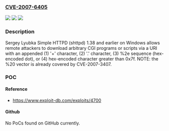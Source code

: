 ### [CVE-2007-6405](https://cve.mitre.org/cgi-bin/cvename.cgi?name=CVE-2007-6405)
![](https://img.shields.io/static/v1?label=Product&message=n%2Fa&color=blue)
![](https://img.shields.io/static/v1?label=Version&message=n%2Fa&color=blue)
![](https://img.shields.io/static/v1?label=Vulnerability&message=n%2Fa&color=brighgreen)

### Description

Sergey Lyubka Simple HTTPD (shttpd) 1.38 and earlier on Windows allows remote attackers to download arbitrary CGI programs or scripts via a URI with an appended (1) '+' character, (2) '.' character, (3) %2e sequence (hex-encoded dot), or (4) hex-encoded character greater than 0x7f.  NOTE: the %20 vector is already covered by CVE-2007-3407.

### POC

#### Reference
- https://www.exploit-db.com/exploits/4700

#### Github
No PoCs found on GitHub currently.

